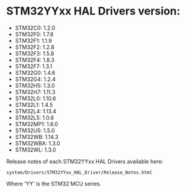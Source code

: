# STM32YYxx HAL Drivers version:

  * STM32C0: 1.2.0
  * STM32F0: 1.7.8
  * STM32F1: 1.1.9
  * STM32F2: 1.2.8
  * STM32F3: 1.5.8
  * STM32F4: 1.8.3
  * STM32F7: 1.3.1
  * STM32G0: 1.4.6
  * STM32G4: 1.2.4
  * STM32H5: 1.3.0
  * STM32H7: 1.11.3
  * STM32L0: 1.10.6
  * STM32L1: 1.4.5
  * STM32L4: 1.13.4
  * STM32L5: 1.0.6
  * STM32MP1: 1.6.0
  * STM32U5: 1.5.0
  * STM32WB: 1.14.3
  * STM32WBA: 1.3.0
  * STM32WL: 1.3.0

Release notes of each STM32YYxx HAL Drivers available here:

`system/Drivers/STM32YYxx_HAL_Driver/Release_Notes.html`

Where 'YY' is the STM32 MCU series.
